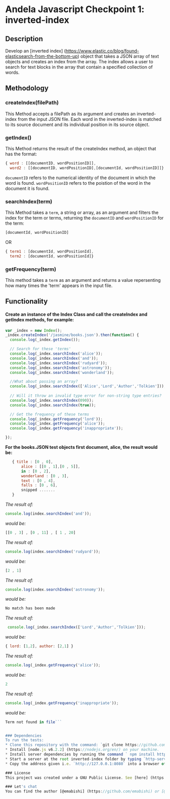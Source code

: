 # Andela Javascript Checkpoint 1: inverted-index
## Description
Develop an [inverted index] (https://www.elastic.co/blog/found-elasticsearch-from-the-bottom-up) object that takes a JSON array of text objects and creates an index from the array. The index allows a user to search for text blocks in the array that contain a specified collection of words.

## Methodology
### createIndex(filePath)
This Method accepts a filePath as its argument and creates an inverted-index from the input JSON file. Each word in the inverted-index is matched to its source document and its individual position in its source object.

### getIndex()
This Method returns the result of the createIndex method, an object that has the format:
```javaScript
{ word : [[documentID, wordPositionID]],
  word2 : [[documentID, wordPositionID],[documentId, wordPositionID]]}
 ```
`documentID` refers to the numerical identity of the document in which the word is found.
`wordPositionID` refers to the poistion of the word in the document it is found.

### searchIndex(term)
This Method takes a `term`, a string or array, as an argument and filters the index for the term or terms, returning the `documentID` and `wordPositionID` for the term:
```javaScript
[documentId, wordPositionID]
```
OR
```javaScript
{ term1 : [documentId, wordPositionId],
  term2 : [documentId, wordPositionId]}
```

### getFrequency(term)
This method takes a `term` as an argument and returns a value repersenting how many times the 'term' appears in the input file.

## Functionality
#### Create an instance of the Index Class and call the createIndex and getIndex methods, for example:

```javaScript
var _index = new Index();
_index.createIndex('/jasmine/books.json').then(function() {
  console.log(_index.getIndex());

  // Search for these 'terms'
  console.log(_index.searchIndex('alice'));
  console.log(_index.searchIndex('and'));
  console.log(_index.searchIndex('rudyard'));
  console.log(_index.searchIndex('astronomy'));
  console.log(_index.searchIndex('wonderland'));

  //What about passing an array?
  console.log(_index.searchIndex(['Alice','Lord','Author','Tolkien']));
  
  // Will it throw an invalid type error for non-string type entries?
  console.log(_index.searchIndex(090));
  console.log(_index.searchIndex(true));

  // Get the frequency of these terms
  console.log(_index.getFrequency('lord'));
  console.log(_index.getFrequency('alice'));
  console.log(_index.getFrequency('inappropriate'));

});
```

**For the books.JSON test objects first document, alice, the result would be:**

```javaScript
   { title : [0 , 0],
	   alice : [[0 , 1],[0 , 5]],
	   in : [0 , 2],
	   wonderland : [0 , 3],
	   text : [0 , 4],
	   falls : [0 , 6],
	   snipped .......
   }
```
  

*The result of:*
```javaScript
console.log(index.searchIndex('and'));
``` 
*would be:*

```javaScript
[[0 , 3] , [0 , 11] , [ 1 , 20]
```

*The result of:*
```javaScript
console.log(index.searchIndex('rudyard'));
```
*would be:*

```javaScript
[2 , 1]
```

*The result of:*
```javaScript
console.log(index.searchIndex('astronomy'));
```
*would be:*

```javaScript
No match has been made
```

*The result of:*
```javaScript
 console.log(_index.searchIndex(['Lord','Author','Tolkien']));
```
*would be:*
```javaScript
{ lord: [1,2], author: [2,1] }
```

*The result of:*
```javaScript
console.log(_index.getFrequency('alice'));
```
*would be:* 
```javaScript
2
```

*The result of:*
```javaScript
console.log(_index.getFrequency('inappropriate'));
```
*would be:*
```javaScript
Term not found in file```


### Dependencies
To run the tests: 
* Clone this repository with the command: `git clone https://github.com/andela-emabishi/inverted-index.git`
* Install [node.js v6.2.2] (https://nodejs.org/en/) on your machine.
* Install server dependencies by running the command ` npm install http-server -g`. More on this [here] (https://www.npmjs.com/package/http-server)
* Start a server at the root inverted-index folder by typing `http-server` into your terminal program.
* Copy the address given i.e. `http://127.0.0.1:8080` into a browser of your choice. From the browser, click into the jasmine then SpecRunner folder or use `http://127.0.0.1:8080/jasmine/SpecRunner.html` to run.

### License
This project was created under a GNU Public License. See [here] (https://github.com/andela-emabishi/inverted-index/blob/dev/LICENSE) for more information.

### Let's chat
You can find the author [@emabishi] (https://github.com/emabishi) or [@andela-emabishi] (https://github.com/andela-emabishi) on github and @emabishi on twitter.
